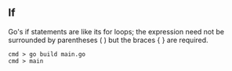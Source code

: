 ## If
Go's if statements are like its for loops; the expression need not be surrounded by parentheses ( ) but the braces { } are required.

```shell
cmd > go build main.go
cmd > main
```